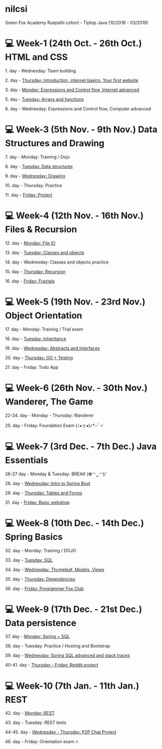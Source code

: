 # nilcsi
Green Fox Academy Ruepellii cohort - Tiptop Java (10/2018 - 03/2019)

<h1>💻 Week-1 (24th Oct. - 26th Oct.) HTML and CSS</h1>
<p>1. day - Wednesday: Team building</p>
<p>2. day - <a href="https://github.com/green-fox-academy/nilcsi/tree/master/week-01/day-1">Thursday: Introduction, internet basics, Your first website</a></p></p>
<p>3. day - <a href="Friday: GIT, CLI, Computer basics</p>

<h1>💻 Week-2 (29th Oct. - 31st Oct.) Programming Basics</h1>
<p>4. day - <a href="https://github.com/green-fox-academy/nilcsi/tree/master/week-02/day-1">Monday: Expressions and Control flow, Internet advanced</a></p>
<p>5. day - <a href="https://github.com/green-fox-academy/nilcsi/tree/master/week-02/day-2">Tuesday: Arrays and functions</a></p>
<p>6. day - Wednesday: Expressions and Control flow, Computer advanced</p>

<h1>💻 Week-3 (5th Nov. - 9th Nov.) Data Structures and Drawing</h1>
<p>7. day - Monday: Training / Dojo</p>
<p>8. day - <a href="https://github.com/green-fox-academy/nilcsi/tree/master/week-03/day-2">Tuesday: Data structures</a></p></p>
<p>9. day - <a href="https://github.com/green-fox-academy/nilcsi/tree/master/week-03/day-3/src">Wednesday: Drawing</a></p>
<p>10. day - Thursday: Practice</p>
<p>11. day - <a href="https://github.com/green-fox-academy/nilcsi/tree/master/week-03/day-5/src">Friday: Project</a></p>

<h1>💻 Week-4 (12th Nov. - 16th Nov.) Files & Recursion</h1>
<p>12. day - <a href="https://github.com/green-fox-academy/nilcsi/tree/master/week-04/day-1">Monday: File IO</a></p>
<p>13. day - <a href="https://github.com/green-fox-academy/nilcsi/tree/master/week-04/day-2">Tuesday: Classes and objects</a></p>
<p>14. day - Wednesday: Classes and objects practice</p>
<p>15. day - <a href="https://github.com/green-fox-academy/nilcsi/tree/master/week-04/day-4/src">Thursday: Recursion</a></p>
<p>16. day - <a href="https://github.com/green-fox-academy/nilcsi/tree/master/week-04/day-5/src">Friday: Fractals</a></p>

<h1>💻 Week-5 (19th Nov. - 23rd Nov.) Object Orientation</h1>
<p>17. day - Monday: Training / Trial exam</p>
<p>18. day - <a href="https://github.com/green-fox-academy/nilcsi/tree/master/week-05/day-2">Tuesday: Inheritance</a></p>
<p>19. day - <a href="https://github.com/green-fox-academy/nilcsi/tree/master/week-05/day-3">Wednesday: Abstracts and Interfaces</a></p>
<p>20. day - <a href="https://github.com/green-fox-academy/nilcsi/tree/master/week-05/day-4">Thursday: OO + Testing</a></p>
<p>21. day - Friday: Todo App</p>

<h1>💻 Week-6 (26th Nov. - 30th Nov.) Wanderer, The Game</h1>
<p>22-24. day - Monday - Thursday: Wanderer</p>
<p>25. day - Friday: Foundation Exam (ﾉ◕ヮ◕)ﾉ*:･ﾟ✧</p>

<h1>💻 Week-7 (3rd Dec. - 7th Dec.) Java Essentials</h1>
<p>26-27 day - Monday & Tuesday: BREAK (✿◠‿◠)/</p>
<p>28. day - <a href="https://github.com/green-fox-academy/nilcsi/tree/master/week-07/day-01/springstart">Wednesday: Intro to Spring Boot</a></p>
<p>29. day - <a href="https://github.com/green-fox-academy/nilcsi/tree/master/week-07/day-02">Thursday: Tables and Forms</a></p>
<p>31. day - <a href="https://github.com/green-fox-academy/nilcsi/tree/master/week-07/day-03/webshop-project">Friday: Basic webshop</a></p>

<h1>💻 Week-8 (10th Dec. - 14th Dec.) Spring Basics</h1>
<p>32. day - Monday: Training / DOJO</p>
<p>33. day - <a href="https://github.com/green-fox-academy/nilcsi/tree/master/week-08/day-02">Tuesday: SQL</a></p>
<p>34. day - <a href="https://github.com/green-fox-academy/nilcsi/tree/master/week-08/day-03">Wednesday: Thymeleaf, Models, Views</a></p>
<p>35. day - <a href="https://github.com/green-fox-academy/nilcsi/tree/master/week-08/day-04">Thursday: Dependencies</a></p>
<p>36. day - <a href="https://github.com/green-fox-academy/nilcsi/tree/master/week-08/day-05/FoxClub">Friday: Programmer Fox Club</a></p>

<h1>💻 Week-9 (17th Dec. - 21st Dec.) Data persistence</h1>
<p>37. day - <a href="https://github.com/green-fox-academy/nilcsi/tree/master/week-09/day-01">Monday: Spring + SQL</a></p>
<p>38. day - Tuesday: Practice / Hosting and Bootstrap</p>
<p>39. day - <a href="https://github.com/green-fox-academy/nilcsi/tree/master/week-09/day-03/finder">Wednesday: Spring SQL advanced and stack traces</a></p>
<p>40-41. day - <a href="https://github.com/green-fox-academy/nilcsi/tree/master/week-09/day-04/reddit">Thursday - Friday: Reddit project</a></p>

<h1>💻 Week-10 (7th Jan. - 11th Jan.) REST</h1>
<p>42. day - <a href="https://github.com/green-fox-academy/nilcsi/tree/master/week-10/day-1">Monday: REST</a></p></p>
<p>43. day - Tuesday: REST tests</p>
<p>44-45. day - <a href="https://github.com/nilcsi/p2p-chat">Wednesday - Thursday: P2P Chat Project</a></p>
<p>46. day - Friday: Orientation exam 🔥</p>
